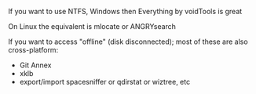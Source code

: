 If you want to use NTFS, Windows then Everything by voidTools is great 

On Linux the equivalent is mlocate or ANGRYsearch

If you want to access "offline" (disk disconnected); most of these are also cross-platform:

- Git Annex
- xklb
- export/import spacesniffer or qdirstat or wiztree, etc
